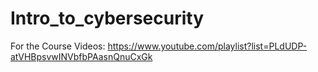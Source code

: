 # Intro_to_cybersecurity

For the Course Videos: https://www.youtube.com/playlist?list=PLdUDP-atVHBpsvwINVbfbPAasnQnuCxGk
